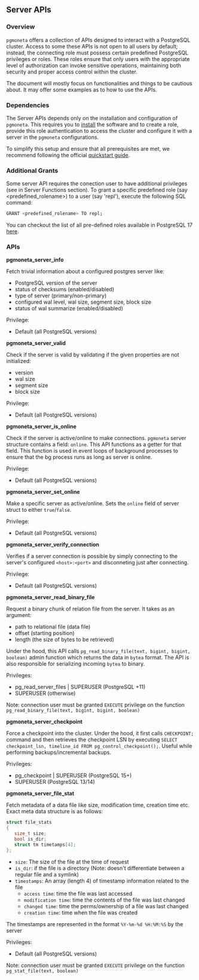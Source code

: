## Server APIs

### Overview

`pgmoneta` offers a collection of APIs designed to interact with a PostgreSQL cluster. Access to some these APIs is not open to all users by default; instead, the connecting role must possess certain predefined PostgreSQL privileges or roles. These roles ensure that only users with the appropriate level of authorization can invoke sensitive operations, maintaining both security and proper access control within the cluster.

The document will mostly focus on functionalities and things to be cautious about. It may
offer some examples as to how to use the APIs.

### Dependencies

The Server APIs depends only on the installation and configuration of `pgmoneta`. This requires you to [install](https://github.com/pgmoneta/pgmoneta/blob/main/doc/manual/en/02-installation.md) the software and to create a role, provide this role authentication to access the cluster and configure it with a server in the `pgmoneta` configurations.

To simplify this setup and ensure that all prerequisites are met, we recommend following the official [quickstart guide](https://github.com/pgmoneta/pgmoneta/blob/main/doc/manual/en/03-quickstart.md). 


### Additional Grants

Some server API requires the conection user to have additional privileges (see in Server Functions section). To grant a specific predefined role (say <predefined_rolename>) to a user (say 'repl'), execute the following SQL command:

```sh
GRANT <predefined_rolename> TO repl;
```

You can checkout the list of all pre-defined roles available in PostgreSQL 17 [here](https://www.postgresql.org/docs/17/predefined-roles.html).

### APIs

**pgmoneta_server_info**

Fetch trivial information about a configured postgres server like:
- PostgreSQL version of the server
- status of checksums (enabled/disabled)
- type of server (primary/non-primary)
- configured wal level, wal size, segment size, block size
- status of wal summarize (enabled/disabled)

Privilege:
- Default (all PostgreSQL versions)

**pgmoneta_server_valid**

Check if the server is valid by validating if the given properties are not initialized:
- version
- wal size
- segment size
- block size

Privilege:
- Default (all PostgreSQL versions)

**pgmoneta_server_is_online**

Check if the server is active/online to make connections. `pgmoneta` server structure contains a field: `online`. This API functions as a getter for that field. This function is used in event loops of background processes to ensure that the bg process runs as long as server is online.

Privilege:
- Default (all PostgreSQL versions)

**pgmoneta_server_set_online**

Make a specific server as active/online. Sets the `online` field of server struct to either `true`/`false`.

Privilege:
- Default (all PostgreSQL versions)

**pgmoneta_server_verify_connection**

Verifies if a server connection is possible by simply connecting to the server's configured `<host>:<port>` and disconneting just after connecting.

Privilege: 
- Default (all PostgreSQL versions)

**pgmoneta_server_read_binary_file**

Request a binary chunk of relation file from the server. It takes as an argument:
- path to relational file (data file)
- offset (starting position)
- length (the size of bytes to be retrieved)

Under the hood, this API calls `pg_read_binary_file(text, bigint, bigint, boolean)` admin function which returns the data in `bytea` format. The API is also responsible for serializing incoming `bytea` to binary.

Privileges: 
- pg_read_server_files | SUPERUSER (PostgreSQL +11)
- SUPERUSER (otherwise)

Note: connection user must be granted `EXECUTE` privilege on the function `pg_read_binary_file(text, bigint, bigint, boolean)`

**pgmoneta_server_checkpoint**

Force a checkpoint into the cluster. Under the hood, it first calls `CHECKPOINT;` command and then retrieves the checkpoint LSN by executing `SELECT checkpoint_lsn, timeline_id FROM pg_control_checkpoint();`. Useful while performing backups/incremental backups.

Privileges:
- pg_checkpoint | SUPERUSER (PostgreSQL 15+)
- SUPERUSER (PostgreSQL 13/14)

**pgmoneta_server_file_stat**

Fetch metadata of a data file like size, modification time, creation time etc. Exact meta data structure is as follows:

```c
struct file_stats
{
   size_t size;
   bool is_dir;
   struct tm timetamps[4];
};
```

* `size`: The size of the file at the time of request
* `is_dir`: if the file is a directory (Note: doesn't differentiate between a regular file and a symlink)
* `timestamps`: An array (length 4) of timestamp information related to the file
    * `access time`: time the file was last accessed
    * `modification time`: time the contents of the file was last changed
    * `changed time`: time the perms/ownership of a file was last changed
    * `creation time`: time when the file was created

The timestamps are represented in the format `%Y-%m-%d %H:%M:%S` by the server

Privileges:
- Default (all PostgreSQL versions)

Note: connection user must be granted `EXECUTE` privilege on the function `pg_stat_file(text, boolean)`